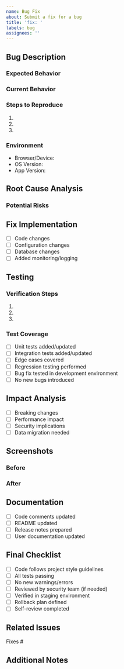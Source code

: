 ```yaml
---
name: Bug Fix
about: Submit a fix for a bug
title: 'fix: '
labels: bug
assignees: ''
---
```


## Bug Description
<!-- Describe the bug in detail -->

### Expected Behavior
<!-- What should happen -->

### Current Behavior
<!-- What is happening -->

### Steps to Reproduce
1. 
2. 
3. 

### Environment
- Browser/Device:
- OS Version:
- App Version:

## Root Cause Analysis
<!-- Explain what caused the bug -->

### Potential Risks
<!-- Any potential side effects or areas that could be impacted -->

## Fix Implementation
<!-- Describe how the bug was fixed -->
- [ ] Code changes
- [ ] Configuration changes
- [ ] Database changes
- [ ] Added monitoring/logging

## Testing
### Verification Steps
1. 
2. 
3. 

### Test Coverage
- [ ] Unit tests added/updated
- [ ] Integration tests added/updated
- [ ] Edge cases covered
- [ ] Regression testing performed
- [ ] Bug fix tested in development environment
- [ ] No new bugs introduced

## Impact Analysis
<!-- Describe the impact of this fix -->
- [ ] Breaking changes
- [ ] Performance impact
- [ ] Security implications
- [ ] Data migration needed

## Screenshots
<!-- Before/After screenshots if applicable -->

### Before

### After

## Documentation
- [ ] Code comments updated
- [ ] README updated
- [ ] Release notes prepared
- [ ] User documentation updated

## Final Checklist
- [ ] Code follows project style guidelines
- [ ] All tests passing
- [ ] No new warnings/errors
- [ ] Reviewed by security team (if needed)
- [ ] Verified in staging environment
- [ ] Rollback plan defined
- [ ] Self-review completed

## Related Issues
Fixes #

## Additional Notes
<!-- Any additional context about the bug fix --> 